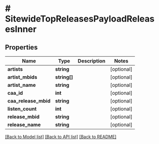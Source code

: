 # # SitewideTopReleasesPayloadReleasesInner

## Properties

Name | Type | Description | Notes
------------ | ------------- | ------------- | -------------
**artists** | **string** |  | [optional]
**artist_mbids** | **string[]** |  | [optional]
**artist_name** | **string** |  | [optional]
**caa_id** | **int** |  | [optional]
**caa_release_mbid** | **string** |  | [optional]
**listen_count** | **int** |  | [optional]
**release_mbid** | **string** |  | [optional]
**release_name** | **string** |  | [optional]

[[Back to Model list]](../../README.md#models) [[Back to API list]](../../README.md#endpoints) [[Back to README]](../../README.md)
